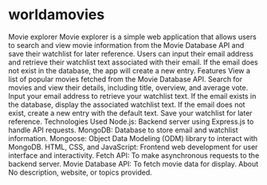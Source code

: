 # worldamovies
Movie explorer Movie explorer is a simple web application that allows users to search and view movie information from the Movie Database API and save their watchlist for later reference. Users can input their email address and retrieve their watchlist text associated with their email. If the email does not exist in the database, the app will create a new entry. Features View a list of popular movies fetched from the Movie Database API. Search for movies and view their details, including title, overview, and average vote. Input your email address to retrieve your watchlist text. If the email exists in the database, display the associated watchlist text. If the email does not exist, create a new entry with the default text. Save your watchlist for later reference. Technologies Used Node.js: Backend server using Express.js to handle API requests. MongoDB: Database to store email and watchlist information. Mongoose: Object Data Modeling (ODM) library to interact with MongoDB. HTML, CSS, and JavaScript: Frontend web development for user interface and interactivity. Fetch API: To make asynchronous requests to the backend server. Movie Database API: To fetch movie data for display. About No description, website, or topics provided. 
